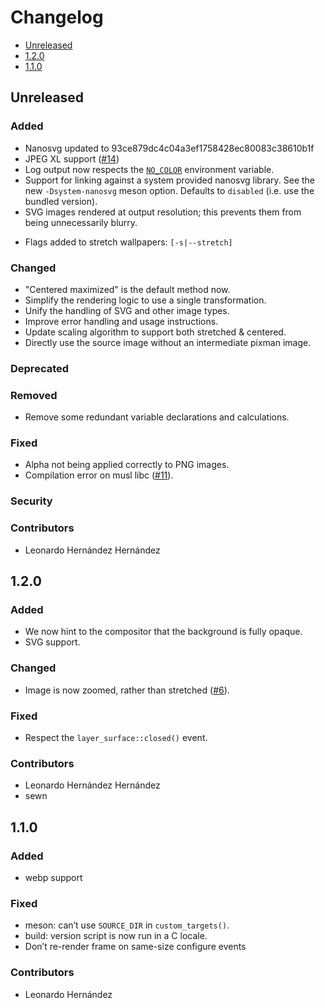 # Changelog

* [Unreleased](#unreleased)
* [1.2.0](#1-2-)
* [1.1.0](#1-1-0)

## Unreleased
### Added

* Nanosvg updated to 93ce879dc4c04a3ef1758428ec80083c38610b1f
* JPEG XL support ([#14][14])
* Log output now respects the [`NO_COLOR`](http://no-color.org/)
  environment variable.
* Support for linking against a system provided nanosvg library. See
  the new `-Dsystem-nanosvg` meson option. Defaults to `disabled`
  (i.e. use the bundled version).
* SVG images rendered at output resolution; this prevents them from
  being unnecessarily blurry.

[14]: https://codeberg.org/dnkl/wbg/pulls/14

* Flags added to stretch wallpapers: `[-s|--stretch]`

[21]: https://codeberg.org/dnkl/wbg/pulls/21

### Changed

* "Centered maximized" is the default method now.
* Simplify the rendering logic to use a single transformation.
* Unify the handling of SVG and other image types.
* Improve error handling and usage instructions.
* Update scaling algorithm to support both stretched & centered.
* Directly use the source image without an intermediate pixman image.

[21]: https://codeberg.org/dnkl/wbg/pulls/21

### Deprecated
### Removed

* Remove some redundant variable declarations and calculations.

[21]: https://codeberg.org/dnkl/wbg/pulls/21

### Fixed

* Alpha not being applied correctly to PNG images.
* Compilation error on musl libc ([#11][11]).

[11]: https://codeberg.org/dnkl/wbg/issues/11

### Security
### Contributors

* Leonardo Hernández Hernández


## 1.2.0

### Added

* We now hint to the compositor that the background is fully opaque.
* SVG support.


### Changed

* Image is now zoomed, rather than stretched ([#6][6]).

[6]: https://codeberg.org/dnkl/wbg/issues/6


### Fixed

* Respect the `layer_surface::closed()` event.


### Contributors

* Leonardo Hernández Hernández
* sewn


## 1.1.0

### Added

* webp support


### Fixed

* meson: can’t use `SOURCE_DIR` in `custom_targets()`.
* build: version script is now run in a C locale.
* Don’t re-render frame on same-size configure events


### Contributors

*  Leonardo Hernández
